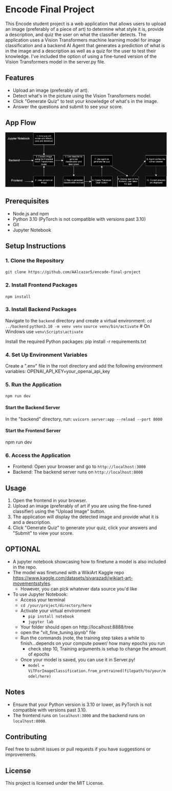 # Encode Final Project

This Encode student project is a web application that allows users to upload an image (preferably of a piece of art) to determine what style it is, provide a description, and quiz the user on what the classifier detects. The application uses a Vision Transformers machine learning model for image classification and a backend AI Agent that generates a prediction of what is in the image and a description as well as a quiz for the user to test their knowledge. I've included the option of using a fine-tuned version of the Vision Transformers model in the server.py file.

## Features

- Upload an image (preferably of art).
- Detect what's in the picture using the Vision Transformers model.
- Click "Generate Quiz" to test your knowledge of what's in the image.
- Answer the questions and submit to see your score.

## App Flow

![alt text](image.png)

## Prerequisites

- Node.js and npm
- Python 3.10 (PyTorch is not compatible with versions past 3.10)
- Git
- Jupyter Notebook

## Setup Instructions

### 1. Clone the Repository
`git clone https://github.com/AAlcazar5/encode-final-project`

### 2. Install Frontend Packages
`npm install`

### 3. Install Backend Packages
Navigate to the `backend` directory and create a virtual environment:
`cd ../backend`
`python3.10 -m venv venv`
`source venv/bin/activate` # On Windows use `venv\Scripts\activate`

Install the required Python packages:
pip install -r requirements.txt

### 4. Set Up Environment Variables
Create a ".env" file in the root directory and add the following environment variables:
OPENAI_API_KEY=your_openai_api_key

### 5. Run the Application
`npm run dev`

#### Start the Backend Server
In the "backend" directory, run:
`uvicorn server:app --reload --port 8000`

#### Start the Frontend Server
npm run dev

### 6. Access the Application

- Frontend: Open your browser and go to `http://localhost:3000`
- Backend: The backend server runs on `http://localhost:8000`

## Usage

1. Open the frontend in your browser.
2. Upload an image (preferably of art if you are using the fine-tuned classifier) using the "Upload Image" button.
3. The application will display the detected image and provide what it is and a description.
4. Click "Generate Quiz" to generate your quiz, click your answers and "Submit" to view your score.

## OPTIONAL
- A jupyter notebook showcasing how to finetune a model is also included in the repo. 
- The model was finetuned with a WikiArt Kaggle repo https://www.kaggle.com/datasets/sivarazadi/wikiart-art-movementsstyles.
  - However, you can pick whatever data source you'd like
- To use Jupyter Notebook: 
  - Access your terminal
  - `cd /your/project/directory/here`
  - Activate your virtual environment
    - `pip install notebook`
    - `jupyter lab`
  - Your folder should open on http://localhost:8888/tree
  - open the "vit_fine_tuning.ipynb" file
  - Run the commands (note, the training step takes a while to finish...depends on your compute power/ how many epochs you run
    - check step 10, Training arguments is setup to change the amount of epochs
  - Once your model is saved, you can use it in Server.py!
    - `model = ViTForImageClassification.from_pretrained(filepath/to/your/model/here)`

## Notes

- Ensure that your Python version is 3.10 or lower, as PyTorch is not compatible with versions past 3.10.
- The frontend runs on `localhost:3000` and the backend runs on `localhost:8000`.

## Contributing

Feel free to submit issues or pull requests if you have suggestions or improvements.

## License

This project is licensed under the MIT License.

